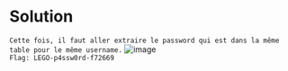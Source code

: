 # Solution    
```Cette fois, il faut aller extraire le password qui est dans la même table pour le même username.```
![image](https://github.com/user-attachments/assets/2674f88c-47df-428b-bf97-8b398bcec259)  
``Flag: LEGO-p4ssw0rd-f72669``
